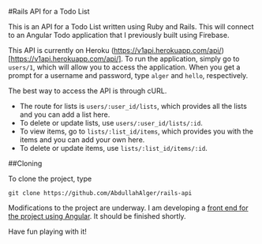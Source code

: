 #Rails API for a Todo List

This is an API for a Todo List written using Ruby and Rails. This will connect to an Angular Todo application that I previously built using Firebase. 

This API is currently on Heroku (https://v1api.herokuapp.com/api/)[https://v1api.herokuapp.com/api/]. To run the application, simply go to `users/1`, which will allow you to access the application. When you get a prompt for a username and password, type `alger` and `hello`, respectively. 

The best way to access the API is through cURL. 

- The route for lists is `users/:user_id/lists`, which provides all the lists and you can add a list here. 
- To delete or update lists, use `users/:user_id/lists/:id`.
- To view items, go to `lists/:list_id/items`, which provides you with the items and you can add your own here.
- To delete or update items, use `lists/:list_id/items/:id`.

##Cloning

To clone the project, type 

`git clone https://github.com/AbdullahAlger/rails-api`

Modifications to the project are underway. I am developing a [front end for the project using Angular](https://github.com/AbdullahAlger/angular-rails-api-frontend). It should be finished shortly. 

Have fun playing with it!